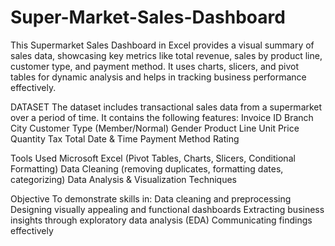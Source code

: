 # Super-Market-Sales-Dashboard
This Supermarket Sales Dashboard in Excel provides a visual summary of sales data, showcasing key metrics like total revenue, sales by product line, customer type, and payment method. It uses charts, slicers, and pivot tables for dynamic analysis and helps in tracking business performance effectively.

 DATASET
The dataset includes transactional sales data from a supermarket over a period of time. It contains the following features:
Invoice ID
Branch
City
Customer Type (Member/Normal)
Gender
Product Line
Unit Price
Quantity
Tax
Total
Date & Time
Payment Method
Rating

Tools Used
Microsoft Excel (Pivot Tables, Charts, Slicers, Conditional Formatting)
Data Cleaning (removing duplicates, formatting dates, categorizing)
Data Analysis & Visualization Techniques

Objective
To demonstrate skills in:
Data cleaning and preprocessing
Designing visually appealing and functional dashboards
Extracting business insights through exploratory data analysis (EDA)
Communicating findings effectively
